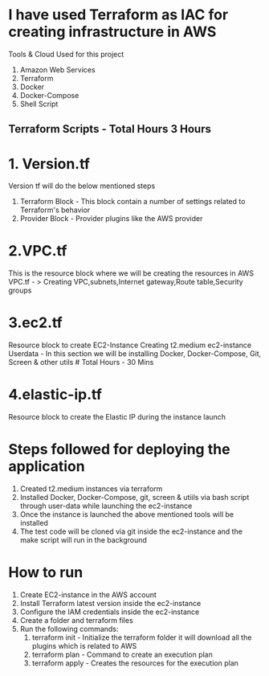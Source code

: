 # I have used Terraform as IAC for creating infrastructure in AWS

Tools & Cloud Used for this project
1. Amazon Web Services
2. Terraform
3. Docker
4. Docker-Compose
5. Shell Script

## Terraform Scripts   - Total Hours 3 Hours
# 1. Version.tf
Version tf will do the below mentioned steps
1. Terraform  Block - This block contain a number of settings related to Terraform's behavior
2. Provider Block - Provider plugins like the AWS provider

# 2.VPC.tf
This is the resource block where we will be creating the resources in AWS
VPC.tf - > Creating VPC,subnets,Internet gateway,Route table,Security groups

# 3.ec2.tf
Resource block to create EC2-Instance
Creating t2.medium ec2-instance 
Userdata - In this section we will be installing Docker, Docker-Compose, Git, Screen & other utils  # Total Hours - 30 Mins

# 4.elastic-ip.tf
Resource block to create the Elastic IP during the instance launch




# Steps followed for deploying the application
1. Created t2.medium instances via terraform
2. Installed Docker, Docker-Compose, git, screen & utiils via bash script through user-data while launching the ec2-instance
3. Once the instance is launched the above mentioned tools will be installed 
4. The test code will be cloned via git inside the ec2-instance and the make script will run in the background



# How to run
1. Create EC2-instance in the AWS account
2. Install Terraform latest version inside the ec2-instance
3. Configure the IAM credentials inside the ec2-instance
4. Create a folder and terraform files 
5. Run the following commands:
   1. terraform init - Initialize the terraform folder it will download all the plugins which is related to AWS
   2. terraform plan - Command to create an execution plan
   3. terraform apply - Creates the resources for the execution plan

